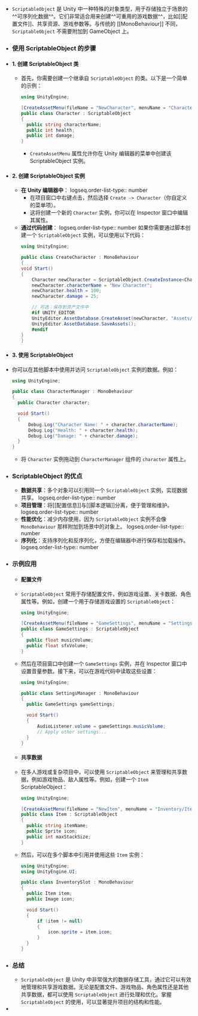 - `ScriptableObject` 是 Unity 中一种特殊的对象类型，用于存储独立于场景的^^可序列化数据^^。它们非常适合用来创建^^可重用的游戏数据^^，比如[[配置文件]]、共享资源、游戏参数等。与传统的 [[MonoBehaviour]] 不同，`ScriptableObject` 不需要附加到 GameObject 上。
- ### 使用 ScriptableObject 的步骤
- #### 1. 创建 ScriptableObject 类
	- 首先，你需要创建一个继承自 `ScriptableObject` 的类。以下是一个简单的示例：
	  ```csharp
	  using UnityEngine;
	  
	  [CreateAssetMenu(fileName = "NewCharacter", menuName = "Character")]
	  public class Character : ScriptableObject
	  {
	    public string characterName;
	    public int health;
	    public int damage;
	  }
	  ```
		- `CreateAssetMenu` 属性允许你在 Unity 编辑器的菜单中创建该 ScriptableObject 实例。
- #### 2. 创建 ScriptableObject 实例
	- **在 Unity 编辑器中**：
	  logseq.order-list-type:: number
		- 在项目窗口中右键点击，然后选择 `Create -> Character`（你自定义的菜单项）。
		- 这将创建一个新的 `Character` 实例，你可以在 Inspector 窗口中编辑其属性。
	- **通过代码创建**：
	  logseq.order-list-type:: number
	  如果你需要通过脚本创建一个 `ScriptableObject` 实例，可以使用以下代码：
	  ```csharp
	  using UnityEngine;
	  
	  public class CreateCharacter : MonoBehaviour
	  {
	  void Start()
	  {
	      Character newCharacter = ScriptableObject.CreateInstance<Character>();
	      newCharacter.characterName = "New Character";
	      newCharacter.health = 100;
	      newCharacter.damage = 25;
	  
	      // 可选：保存到资产文件中
	      #if UNITY_EDITOR
	      UnityEditor.AssetDatabase.CreateAsset(newCharacter, "Assets/NewCharacter.asset");
	      UnityEditor.AssetDatabase.SaveAssets();
	      #endif
	  }
	  }
	  ```
- #### 3. 使用 ScriptableObject
- 你可以在其他脚本中使用并访问 `ScriptableObject` 实例的数据。例如：
  ```csharp
  using UnityEngine;
  
  public class CharacterManager : MonoBehaviour
  {
    public Character character;
  
    void Start()
    {
        Debug.Log("Character Name: " + character.characterName);
        Debug.Log("Health: " + character.health);
        Debug.Log("Damage: " + character.damage);
    }
  }
  ```
	- 将 `Character` 实例拖动到 `CharacterManager` 组件的 `character` 属性上。
- ### ScriptableObject 的优点
	- **数据共享**：多个对象可以引用同一个 `ScriptableObject` 实例，实现数据共享。
	  logseq.order-list-type:: number
	- **项目管理**：将[[配置信息]]与[[脚本逻辑]]分离，便于管理和维护。
	  logseq.order-list-type:: number
	- **性能优化**：减少内存使用，因为 `ScriptableObject` 实例不会像 `MonoBehaviour` 那样附加到场景中的对象上。
	  logseq.order-list-type:: number
	- **序列化**：支持序列化和反序列化，方便在编辑器中进行保存和加载操作。
	  logseq.order-list-type:: number
- ### 示例应用
	- #### 配置文件
	- `ScriptableObject` 常用于存储配置文件，例如游戏设置、关卡数据、角色属性等。例如，创建一个用于存储游戏设置的 `ScriptableObject`：
	  ```csharp
	  using UnityEngine;
	  
	  [CreateAssetMenu(fileName = "GameSettings", menuName = "Settings/GameSettings")]
	  public class GameSettings : ScriptableObject
	  {
	    public float musicVolume;
	    public float sfxVolume;
	  }
	  ```
	- 然后在项目窗口中创建一个 `GameSettings` 实例，并在 Inspector 窗口中设置音量参数。接下来，可以在游戏代码中读取这些设置：
	  ```csharp
	  using UnityEngine;
	  
	  public class SettingsManager : MonoBehaviour
	  {
	    public GameSettings gameSettings;
	  
	    void Start()
	    {
	        AudioListener.volume = gameSettings.musicVolume;
	        // Apply other settings...
	    }
	  }
	  ```
	- #### 共享数据
	- 在多人游戏或复杂项目中，可以使用 `ScriptableObject` 来管理和共享数据，例如游戏物品、敌人属性等。例如，创建一个 `Item` ScriptableObject：
	  ```csharp
	  using UnityEngine;
	  
	  [CreateAssetMenu(fileName = "NewItem", menuName = "Inventory/Item")]
	  public class Item : ScriptableObject
	  {
	    public string itemName;
	    public Sprite icon;
	    public int maxStackSize;
	  }
	  ```
	- 然后，可以在多个脚本中引用并使用这些 `Item` 实例：
	  ```csharp
	  using UnityEngine;
	  using UnityEngine.UI;
	  
	  public class InventorySlot : MonoBehaviour
	  {
	    public Item item;
	    public Image icon;
	  
	    void Start()
	    {
	        if (item != null)
	        {
	            icon.sprite = item.icon;
	        }
	    }
	  }
	  ```
- ### 总结
	- `ScriptableObject` 是 Unity 中非常强大的数据存储工具，通过它可以有效地管理和共享游戏数据。无论是配置文件、游戏物品、角色属性还是其他共享数据，都可以使用 `ScriptableObject` 进行处理和优化。掌握 `ScriptableObject` 的使用，可以显著提升项目的结构和性能。
-